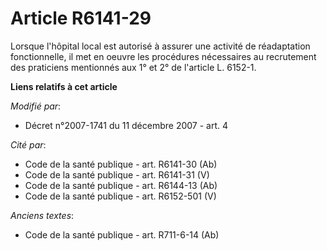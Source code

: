 # Article R6141-29

Lorsque l'hôpital local est autorisé à assurer une activité de réadaptation fonctionnelle, il met en oeuvre les procédures
nécessaires au recrutement des praticiens mentionnés aux 1° et 2° de l'article L. 6152-1.

**Liens relatifs à cet article**

_Modifié par_:

  - Décret n°2007-1741 du 11 décembre 2007 - art. 4

_Cité par_:

  - Code de la santé publique - art. R6141-30 (Ab)
  - Code de la santé publique - art. R6141-31 (V)
  - Code de la santé publique - art. R6144-13 (Ab)
  - Code de la santé publique - art. R6152-501 (V)

_Anciens textes_:

  - Code de la santé publique - art. R711-6-14 (Ab)
